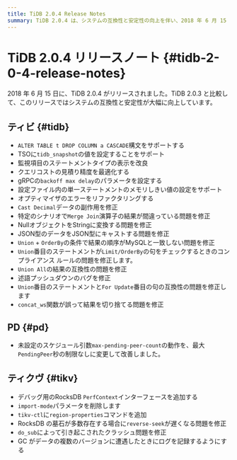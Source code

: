 ```yaml
---
title: TiDB 2.0.4 Release Notes
summary: TiDB 2.0.4 は、システムの互換性と安定性の向上を伴い、2018 年 6 月 15 日にリリースされました。これには、TiDB、PD、および TiKV のさまざまな機能強化と修正が含まれています。TiDB のハイライトとしては、ALTER TABLE t DROP COLUMN a CASCADE` 構文のサポート、ステートメント タイプ表示の改善、およびデータ変換と結果の順序に関連する問題の修正があります。PD では、`max-pending-peer-count` 引数の動作が改善され、TiKV では、RocksDB `PerfContext` インターフェイスが追加され、`reverse-seek` の速度低下とクラッシュの問題が修正されています。
---
```


# TiDB 2.0.4 リリースノート {#tidb-2-0-4-release-notes}

2018 年 6 月 15 日に、TiDB 2.0.4 がリリースされました。TiDB 2.0.3 と比較して、このリリースではシステムの互換性と安定性が大幅に向上しています。

## ティビ {#tidb}

-   `ALTER TABLE t DROP COLUMN a CASCADE`構文をサポートする
-   TSOに`tidb_snapshot`の値を設定することをサポート
-   監視項目のステートメントタイプの表示を改良
-   クエリコストの見積り精度を最適化する
-   gRPCの`backoff max delay`のパラメータを設定する
-   設定ファイル内の単一ステートメントのメモリしきい値の設定をサポート
-   オプティマイザのエラーをリファクタリングする
-   `Cast Decimal`データの副作用を修正
-   特定のシナリオで`Merge Join`演算子の結果が間違っている問題を修正
-   NullオブジェクトをStringに変換する問題を修正
-   JSON型のデータをJSON型にキャストする問題を修正
-   `Union` + `OrderBy`の条件で結果の順序がMySQLと一致しない問題を修正
-   `Union`番目のステートメントが`Limit/OrderBy`の句をチェックするときのコンプライアンス ルールの問題を修正します。
-   `Union All`の結果の互換性の問題を修正
-   述語プッシュダウンのバグを修正
-   `Union`番目のステートメントと`For Update`番目の句の互換性の問題を修正します
-   `concat_ws`関数が誤って結果を切り捨てる問題を修正

## PD {#pd}

-   未設定のスケジュール引数`max-pending-peer-count`の動作を、最大`PendingPeer`秒の制限なしに変更して改善しました。

## ティクヴ {#tikv}

-   デバッグ用のRocksDB `PerfContext`インターフェースを追加する
-   `import-mode`パラメータを削除します
-   `tikv-ctl`に`region-properties`コマンドを追加
-   RocksDB の墓石が多数存在する場合に`reverse-seek`が遅くなる問題を修正
-   `do_sub`によって引き起こされたクラッシュ問題を修正
-   GC がデータの複数のバージョンに遭遇したときにログを記録するようにする
